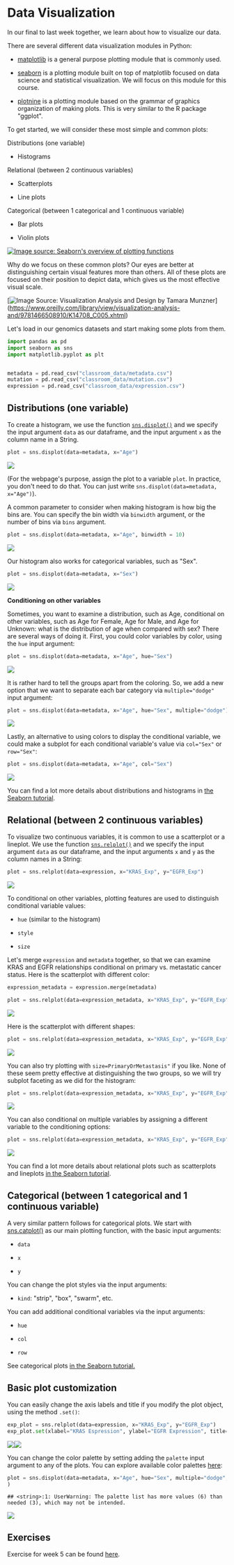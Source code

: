 

# Data Visualization

In our final to last week together, we learn about how to visualize our data.

There are several different data visualization modules in Python:

-   [matplotlib](https://matplotlib.org/) is a general purpose plotting module that is commonly used.

-   [seaborn](https://seaborn.pydata.org/) is a plotting module built on top of matplotlib focused on data science and statistical visualization. We will focus on this module for this course.

-   [plotnine](https://plotnine.org/) is a plotting module based on the grammar of graphics organization of making plots. This is very similar to the R package "ggplot".

To get started, we will consider these most simple and common plots:

Distributions (one variable)

-   Histograms

Relational (between 2 continuous variables)

-   Scatterplots

-   Line plots

Categorical (between 1 categorical and 1 continuous variable)

-   Bar plots

-   Violin plots

[![Image source: Seaborn's overview of plotting functions](https://seaborn.pydata.org/_images/function_overview_8_0.png)](https://seaborn.pydata.org/tutorial/function_overview.html)

Why do we focus on these common plots? Our eyes are better at distinguishing certain visual features more than others. All of these plots are focused on their position to depict data, which gives us the most effective visual scale.

[![Image Source: Visualization Analysis and Design by [Tamara Munzner](https://www.oreilly.com/search?q=author:%22Tamara%20Munzner%22)](https://www.oreilly.com/api/v2/epubs/9781466508910/files/image/fig5-1.png)](https://www.oreilly.com/library/view/visualization-analysis-and/9781466508910/K14708_C005.xhtml)

Let's load in our genomics datasets and start making some plots from them.


``` python
import pandas as pd
import seaborn as sns
import matplotlib.pyplot as plt


metadata = pd.read_csv("classroom_data/metadata.csv")
mutation = pd.read_csv("classroom_data/mutation.csv")
expression = pd.read_csv("classroom_data/expression.csv")
```

## Distributions (one variable)

To create a histogram, we use the function [`sns.displot()`](https://seaborn.pydata.org/generated/seaborn.displot.html) and we specify the input argument `data` as our dataframe, and the input argument `x` as the column name in a String.


``` python
plot = sns.displot(data=metadata, x="Age")
```

![](resources/images/05-data-visualization_files/figure-docx/unnamed-chunk-3-1.png)<!-- -->

(For the webpage's purpose, assign the plot to a variable `plot`. In practice, you don't need to do that. You can just write `sns.displot(data=metadata, x="Age")`).

A common parameter to consider when making histogram is how big the bins are. You can specify the bin width via `binwidth` argument, or the number of bins via `bins` argument.


``` python
plot = sns.displot(data=metadata, x="Age", binwidth = 10)
```

![](resources/images/05-data-visualization_files/figure-docx/unnamed-chunk-4-3.png)<!-- -->

Our histogram also works for categorical variables, such as "Sex".


``` python
plot = sns.displot(data=metadata, x="Sex")
```

![](resources/images/05-data-visualization_files/figure-docx/unnamed-chunk-5-5.png)<!-- -->

**Conditioning on other variables**

Sometimes, you want to examine a distribution, such as Age, conditional on other variables, such as Age for Female, Age for Male, and Age for Unknown: what is the distribution of age when compared with sex? There are several ways of doing it. First, you could color variables by color, using the `hue` input argument:


``` python
plot = sns.displot(data=metadata, x="Age", hue="Sex")
```

![](resources/images/05-data-visualization_files/figure-docx/unnamed-chunk-6-7.png)<!-- -->

It is rather hard to tell the groups apart from the coloring. So, we add a new option that we want to separate each bar category via `multiple="dodge"` input argument:


``` python
plot = sns.displot(data=metadata, x="Age", hue="Sex", multiple="dodge")
```

![](resources/images/05-data-visualization_files/figure-docx/unnamed-chunk-7-9.png)<!-- -->

Lastly, an alternative to using colors to display the conditional variable, we could make a subplot for each conditional variable's value via `col="Sex"` or `row="Sex"`:


``` python
plot = sns.displot(data=metadata, x="Age", col="Sex")
```

![](resources/images/05-data-visualization_files/figure-docx/unnamed-chunk-8-11.png)<!-- -->

You can find a lot more details about distributions and histograms in [the Seaborn tutorial](https://seaborn.pydata.org/tutorial/distributions.html).

## Relational (between 2 continuous variables)

To visualize two continuous variables, it is common to use a scatterplot or a lineplot. We use the function [`sns.relplot()`](https://seaborn.pydata.org/generated/seaborn.relplot.html) and we specify the input argument `data` as our dataframe, and the input arguments `x` and `y` as the column names in a String:


``` python
plot = sns.relplot(data=expression, x="KRAS_Exp", y="EGFR_Exp")
```

![](resources/images/05-data-visualization_files/figure-docx/unnamed-chunk-9-13.png)<!-- -->

To conditional on other variables, plotting features are used to distinguish conditional variable values:

-   `hue` (similar to the histogram)

-   `style`

-   `size`

Let's merge `expression` and `metadata` together, so that we can examine KRAS and EGFR relationships conditional on primary vs. metastatic cancer status. Here is the scatterplot with different color:


``` python
expression_metadata = expression.merge(metadata)

plot = sns.relplot(data=expression_metadata, x="KRAS_Exp", y="EGFR_Exp", hue="PrimaryOrMetastasis")
```

![](resources/images/05-data-visualization_files/figure-docx/unnamed-chunk-10-15.png)<!-- -->

Here is the scatterplot with different shapes:


``` python
plot = sns.relplot(data=expression_metadata, x="KRAS_Exp", y="EGFR_Exp", style="PrimaryOrMetastasis")
```

![](resources/images/05-data-visualization_files/figure-docx/unnamed-chunk-11-17.png)<!-- -->

You can also try plotting with `size=PrimaryOrMetastasis"` if you like. None of these seem pretty effective at distinguishing the two groups, so we will try subplot faceting as we did for the histogram:


``` python
plot = sns.relplot(data=expression_metadata, x="KRAS_Exp", y="EGFR_Exp", col="PrimaryOrMetastasis")
```

![](resources/images/05-data-visualization_files/figure-docx/unnamed-chunk-12-19.png)<!-- -->

You can also conditional on multiple variables by assigning a different variable to the conditioning options:


``` python
plot = sns.relplot(data=expression_metadata, x="KRAS_Exp", y="EGFR_Exp", hue="PrimaryOrMetastasis", col="AgeCategory")
```

![](resources/images/05-data-visualization_files/figure-docx/unnamed-chunk-13-21.png)<!-- -->

You can find a lot more details about relational plots such as scatterplots and lineplots [in the Seaborn tutorial](https://seaborn.pydata.org/tutorial/relational.html).

## Categorical (between 1 categorical and 1 continuous variable)

A very similar pattern follows for categorical plots. We start with [sns.catplot()](https://seaborn.pydata.org/generated/seaborn.catplot.html) as our main plotting function, with the basic input arguments:

-   `data`

-   `x`

-   `y`

You can change the plot styles via the input arguments:

-   `kind`: "strip", "box", "swarm", etc.

You can add additional conditional variables via the input arguments:

-   `hue`

-   `col`

-   `row`

See categorical plots [in the Seaborn tutorial.](https://seaborn.pydata.org/tutorial/categorical.html)

## Basic plot customization

You can easily change the axis labels and title if you modify the plot object, using the method `.set()`:


``` python
exp_plot = sns.relplot(data=expression, x="KRAS_Exp", y="EGFR_Exp")
exp_plot.set(xlabel="KRAS Espression", ylabel="EGFR Expression", title="Gene expression relationship")
```

![](resources/images/05-data-visualization_files/figure-docx/unnamed-chunk-14-23.png)<!-- -->![](resources/images/05-data-visualization_files/figure-docx/unnamed-chunk-14-24.png)<!-- -->

You can change the color palette by setting adding the `palette` input argument to any of the plots. You can explore available color palettes [here](https://www.practicalpythonfordatascience.com/ap_seaborn_palette):


``` python
plot = sns.displot(data=metadata, x="Age", hue="Sex", multiple="dodge", palette=sns.color_palette(palette='rainbow')
)
```

```
## <string>:1: UserWarning: The palette list has more values (6) than needed (3), which may not be intended.
```

![](resources/images/05-data-visualization_files/figure-docx/unnamed-chunk-15-27.png)<!-- -->

## Exercises

Exercise for week 5 can be found [here](https://colab.research.google.com/drive/1kT3zzq2rrhL1vHl01IdW5L1V7v0iK0wY?usp=sharing).
